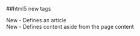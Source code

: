 
##html5 new tags 
	<article> New - Defines an article
	<aside> New - Defines content aside from the page content
	<audio> New - Defines sound content
	<canvas> New - Defines graphics
	<command> New - Defines a command button
	<datalist> New - Defines a dropdown list
	<details> New - Defines details of an element
	<embed> New - Defines external interactive content or plugin
	<figcaption> New - Defines the caption of a figure element
	<figure> New - Defines a group of media content, and their caption
	<footer> New - Defines a footer for a section or page
	<header> New - Defines a header for a section or page
	<hgroup> New - Defines information about a section in a document
	<keygen> New - Defines a generated key in a form
	<mark> New - Defines marked text
	<meter> New - Defines measurement within a predefined range
	<nav> New - Defines navigation links
	<output> New - Defines some types of output
	<progress> New - Defines progress of a task of any kind
	<rp> New -    Used in ruby annotations
	<rt> New -    Defines explanation to ruby annotations.
	<ruby> New - Defines ruby annotations
	<section> New - Defines a section
	<source> New - Defines media resources
	<summary> New - Defines the header of a "detail" element
	<time> New - Defines a date/time
	<video> New - Defines a video
	<wbr> New - Defines a possible line-break



##html5 depreciated tags: (Use stylesheets for most of these guys!)
	<frameset>    Not supported in HTML5.
	<noframes>    Not supported in HTML5.
	<strike>  Not supported in HTML5.
	<acronym>     Not supported in HTML5.
	<applet>  Not supported in HTML5.
	<basefont>    Not supported in HTML5.
	<big>     Not supported in HTML5.
	<center>  Not supported in HTML5.
	<dir>     Not supported in HTML5.
	<font>    Not supported in HTML5.
	<frame>   Not supported in HTML5.
	<tt>  Not supported in HTML5.
	<u>   Not supported in HTML5.
	<xmp>     Not supported in HTML5.


##Microdata vocabularies
- http://www.data-vocabulary.org/
- http://support.google.com/webmasters/bin/answer.py?hl=de&answer=176035
